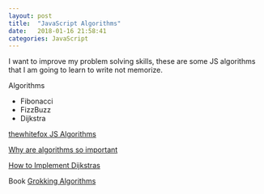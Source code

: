 ```yaml
---
layout: post
title:  "JavaScript Algorithms"
date:   2018-01-16 21:58:41
categories: JavaScript
---
```


I want to improve my problem solving skills, these are some JS algorithms that I am going to learn to write not memorize.

Algorithms
- Fibonacci
- FizzBuzz
- Dijkstra

[thewhitefox JS Algorithms](http://thewhitefox.github.io/Algorithms-JS/)

[Why are algorithms so important](https://www.quora.com/Why-are-algorithms-so-important)

[How to Implement Dijkstras](https://hackernoon.com/how-to-implement-dijkstras-algorithm-in-javascript-abdfd1702d04)

Book
[Grokking Algorithms](https://www.manning.com/books/grokking-algorithms)



